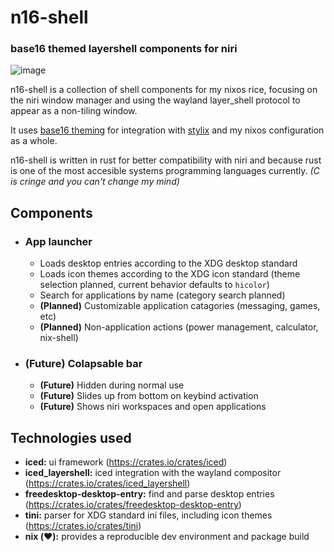 # n16-shell

### base16 themed layershell components for niri

![image](https://cloud-mxs6qgq8r-hack-club-bot.vercel.app/1screenshot_from_2025-01-07_15-42-31.png)

n16-shell is a collection of shell components for my nixos rice, focusing on the niri window manager and using the wayland layer_shell protocol to appear as a non-tiling window.

It uses [base16 theming](https://github.com/chriskempson/base16) for integration with [stylix](https://stylix.danth.me/) and my nixos configuration as a whole.

n16-shell is written in rust for better compatibility with niri and because rust is one of the most accesible systems programming languages currently. _(C is cringe and you can't change my mind)_

## Components

- ### App launcher

  - Loads desktop entries according to the XDG desktop standard
  - Loads icon themes according to the XDG icon standard (theme selection planned, current behavior defaults to `hicolor`)
  - Search for applications by name (category search planned)
  - **(Planned)** Customizable application catagories (messaging, games, etc)
  - **(Planned)** Non-application actions (power management, calculator, nix-shell)

- ### (Future) Colapsable bar
  - **(Future)** Hidden during normal use
  - **(Future)** Slides up from bottom on keybind activation
  - **(Future)** Shows niri workspaces and open applications

## Technologies used

- **iced:** ui framework (https://crates.io/crates/iced)
- **iced_layershell:** iced integration with the wayland compositor (https://crates.io/crates/iced_layershell)
- **freedesktop-desktop-entry:** find and parse desktop entries (https://crates.io/crates/freedesktop-desktop-entry)
- **tini:** parser for XDG standard ini files, including icon themes (https://crates.io/crates/tini)
- **nix (❤️):** provides a reproducible dev environment and package build
